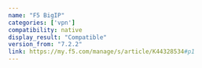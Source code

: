 ```yaml
---
name: "F5 BigIP"
categories: ['vpn']
compatibility: native
display_result: "Compatible"
version_from: "7.2.2"
link: https://my.f5.com/manage/s/article/K44328534#p1
---
```

